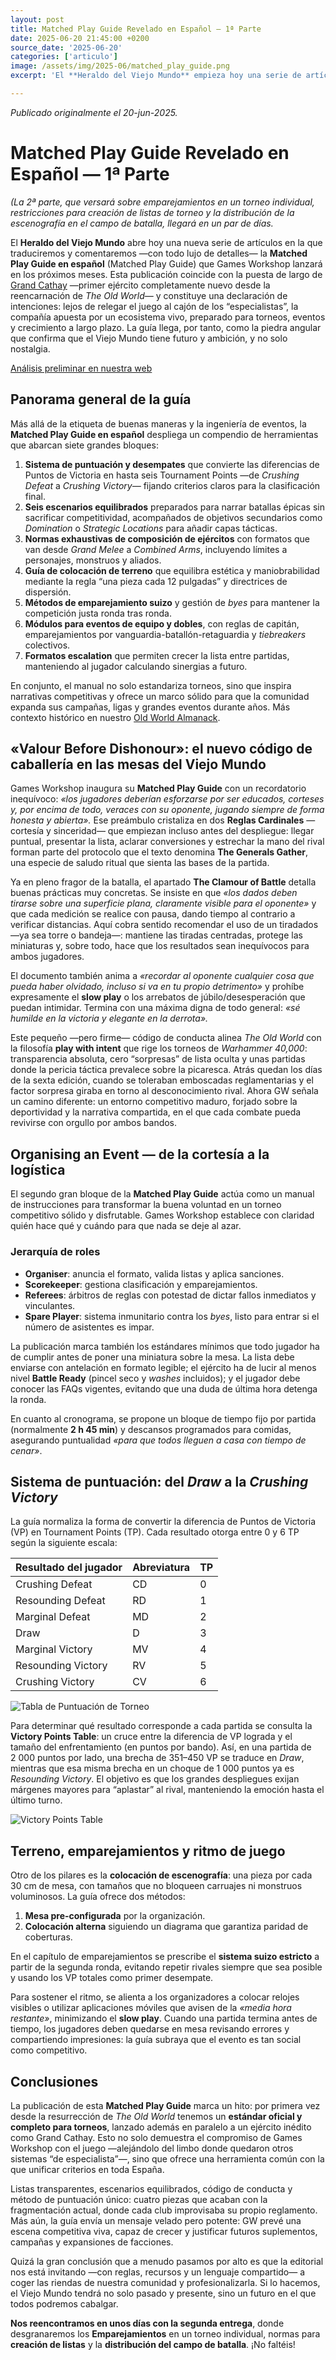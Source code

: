```yaml
---
layout: post
title: Matched Play Guide Revelado en Español — 1ª Parte
date: 2025-06-20 21:45:00 +0200
source_date: '2025-06-20'
categories: ['articulo']
image: /assets/img/2025-06/matched_play_guide.png
excerpt: 'El **Heraldo del Viejo Mundo** empieza hoy una serie de artículos en la que traduciremos y comentaremos la **Matched Play Guide** en **español** (Guía de Juego Equilibrado) que Games Workshop lanzará en los próximos meses. Comenzamos con una visión general de la guía y nos centraremos en los primeros capítulos: **Valor ante el deshonor** y **Organización de un evento**. En los próximos días habrá nuevas entregas.'

---
```


*Publicado originalmente el 20-jun-2025.*

# Matched Play Guide Revelado en Español — 1ª Parte  
*(La 2ª parte, que versará sobre emparejamientos en un torneo individual, restricciones para creación de listas de torneo y la distribución de la escenografía en el campo de batalla, llegará en un par de días.*

El **Heraldo del Viejo Mundo** abre hoy una nueva serie de artículos en la que traduciremos y comentaremos —con todo lujo de detalles— la **Matched Play Guide en español** (Matched Play Guide) que Games Workshop lanzará en los próximos meses. Esta publicación coincide con la puesta de largo de [Grand Cathay](https://www.warhammer-community.com/en-gb/articles/luce8te0/bring-harmony-to-the-old-world-with-the-armies-of-grand-cathay/) —primer ejército completamente nuevo desde la reencarnación de *The Old World*— y constituye una declaración de intenciones: lejos de relegar el juego al cajón de los “especialistas”, la compañía apuesta por un ecosistema vivo, preparado para torneos, eventos y crecimiento a largo plazo. La guía llega, por tanto, como la piedra angular que confirma que el Viejo Mundo tiene futuro y ambición, y no solo nostalgia.  

[Análisis preliminar en nuestra web](https://www.elheraldodelviejomundo.com/noticias/2025/06/02/the-old-world-matched-play-guide-new-ways-to-play-in-the-world-of-legend.html)  

## Panorama general de la guía

Más allá de la etiqueta de buenas maneras y la ingeniería de eventos, la **Matched Play Guide en español** despliega un compendio de herramientas que abarcan siete grandes bloques:

1. **Sistema de puntuación y desempates** que convierte las diferencias de Puntos de Victoria en hasta seis Tournament Points —de *Crushing Defeat* a *Crushing Victory—* fijando criterios claros para la clasificación final.  
2. **Seis escenarios equilibrados** preparados para narrar batallas épicas sin sacrificar competitividad, acompañados de objetivos secundarios como *Domination* o *Strategic Locations* para añadir capas tácticas.  
3. **Normas exhaustivas de composición de ejércitos** con formatos que van desde *Grand Melee* a *Combined Arms*, incluyendo límites a personajes, monstruos y aliados.  
4. **Guía de colocación de terreno** que equilibra estética y maniobrabilidad mediante la regla “una pieza cada 12 pulgadas” y directrices de dispersión.  
5. **Métodos de emparejamiento suizo** y gestión de *byes* para mantener la competición justa ronda tras ronda.  
6. **Módulos para eventos de equipo y dobles**, con reglas de capitán, emparejamientos por vanguardia-batallón-retaguardia y *tiebreakers* colectivos.  
7. **Formatos escalation** que permiten crecer la lista entre partidas, manteniendo al jugador calculando sinergias a futuro.  

En conjunto, el manual no solo estandariza torneos, sino que inspira narrativas competitivas y ofrece un marco sólido para que la comunidad expanda sus campañas, ligas y grandes eventos durante años. Más contexto histórico en nuestro [Old World Almanack](https://www.elheraldodelviejomundo.com/noticias/2025/06/12/old-world-almanack-a-short-history-of-cathay.html).

## «Valour Before Dishonour»: el nuevo código de caballería en las mesas del Viejo Mundo

Games Workshop inaugura su **Matched Play Guide** con un recordatorio inequívoco: *«los jugadores deberían esforzarse por ser educados, corteses y, por encima de todo, veraces con su oponente, jugando siempre de forma honesta y abierta».* Ese preámbulo cristaliza en dos **Reglas Cardinales** —cortesía y sinceridad— que empiezan incluso antes del despliegue: llegar puntual, presentar la lista, aclarar conversiones y estrechar la mano del rival forman parte del protocolo que el texto denomina **The Generals Gather**, una especie de saludo ritual que sienta las bases de la partida.

Ya en pleno fragor de la batalla, el apartado **The Clamour of Battle** detalla buenas prácticas muy concretas. Se insiste en que *«los dados deben tirarse sobre una superficie plana, claramente visible para el oponente»* y que cada medición se realice con pausa, dando tiempo al contrario a verificar distancias. Aquí cobra sentido recomendar el uso de un tiradados —ya sea torre o bandeja—: mantiene las tiradas centradas, protege las miniaturas y, sobre todo, hace que los resultados sean inequívocos para ambos jugadores.

El documento también anima a *«recordar al oponente cualquier cosa que pueda haber olvidado, incluso si va en tu propio detrimento»* y prohíbe expresamente el **slow play** o los arrebatos de júbilo/desesperación que puedan intimidar. Termina con una máxima digna de todo general: *«sé humilde en la victoria y elegante en la derrota».*

Este pequeño —pero firme— código de conducta alinea *The Old World* con la filosofía **play with intent** que rige los torneos de *Warhammer 40,000*: transparencia absoluta, cero “sorpresas” de lista oculta y unas partidas donde la pericia táctica prevalece sobre la picaresca. Atrás quedan los días de la sexta edición, cuando se toleraban emboscadas reglamentarias y el factor sorpresa giraba en torno al desconocimiento rival. Ahora GW señala un camino diferente: un entorno competitivo maduro, forjado sobre la deportividad y la narrativa compartida, en el que cada combate pueda revivirse con orgullo por ambos bandos.

## Organising an Event — de la cortesía a la logística

El segundo gran bloque de la **Matched Play Guide** actúa como un manual de instrucciones para transformar la buena voluntad en un torneo competitivo sólido y disfrutable. Games Workshop establece con claridad quién hace qué y cuándo para que nada se deje al azar.

### Jerarquía de roles
* **Organiser**: anuncia el formato, valida listas y aplica sanciones.  
* **Scorekeeper**: gestiona clasificación y emparejamientos.  
* **Referees**: árbitros de reglas con potestad de dictar fallos inmediatos y vinculantes.  
* **Spare Player**: sistema inmunitario contra los *byes*, listo para entrar si el número de asistentes es impar.  

La publicación marca también los estándares mínimos que todo jugador ha de cumplir antes de poner una miniatura sobre la mesa. La lista debe enviarse con antelación en formato legible; el ejército ha de lucir al menos nivel **Battle Ready** (pincel seco y *washes* incluidos); y el jugador debe conocer las FAQs vigentes, evitando que una duda de última hora detenga la ronda.

En cuanto al cronograma, se propone un bloque de tiempo fijo por partida (normalmente **2 h 45 min**) y descansos programados para comidas, asegurando puntualidad *«para que todos lleguen a casa con tiempo de cenar»*.

## Sistema de puntuación: del *Draw* a la *Crushing Victory*

La guía normaliza la forma de convertir la diferencia de Puntos de Victoria (VP) en Tournament Points (TP). Cada resultado otorga entre 0 y 6 TP según la siguiente escala:

| Resultado del jugador | Abreviatura | TP |
|-----------------------|-------------|----|
| Crushing Defeat | CD | 0 |
| Resounding Defeat | RD | 1 |
| Marginal Defeat | MD | 2 |
| Draw | D | 3 |
| Marginal Victory | MV | 4 |
| Resounding Victory | RV | 5 |
| Crushing Victory | CV | 6 |

![Tabla de Puntuación de Torneo](/assets/img/2025-06/tournament_scoring.png "Tabla de Puntuación de Torneo")


Para determinar qué resultado corresponde a cada partida se consulta la **Victory Points Table**: un cruce entre la diferencia de VP lograda y el tamaño del enfrentamiento (en puntos por bando). Así, en una partida de 2 000 puntos por lado, una brecha de 351–450 VP se traduce en *Draw*, mientras que esa misma brecha en un choque de 1 000 puntos ya es *Resounding Victory*. El objetivo es que los grandes despliegues exijan márgenes mayores para “aplastar” al rival, manteniendo la emoción hasta el último turno.

![Victory Points Table](/assets/img/2025-06/victory_points_table.png "Victory Points Table")

## Terreno, emparejamientos y ritmo de juego

Otro de los pilares es la **colocación de escenografía**: una pieza por cada 30 cm de mesa, con tamaños que no bloqueen carruajes ni monstruos voluminosos. La guía ofrece dos métodos:

1. **Mesa pre-configurada** por la organización.  
2. **Colocación alterna** siguiendo un diagrama que garantiza paridad de coberturas.  

En el capítulo de emparejamientos se prescribe el **sistema suizo estricto** a partir de la segunda ronda, evitando repetir rivales siempre que sea posible y usando los VP totales como primer desempate.

Para sostener el ritmo, se alienta a los organizadores a colocar relojes visibles o utilizar aplicaciones móviles que avisen de la *«media hora restante»*, minimizando el **slow play**. Cuando una partida termina antes de tiempo, los jugadores deben quedarse en mesa revisando errores y compartiendo impresiones: la guía subraya que el evento es tan social como competitivo.

## Conclusiones

La publicación de esta **Matched Play Guide** marca un hito: por primera vez desde la resurrección de *The Old World* tenemos un **estándar oficial y completo para torneos**, lanzado además en paralelo a un ejército inédito como Grand Cathay. Esto no solo demuestra el compromiso de Games Workshop con el juego —alejándolo del limbo donde quedaron otros sistemas “de especialista”—, sino que ofrece una herramienta común con la que unificar criterios en toda España.

Listas transparentes, escenarios equilibrados, código de conducta y método de puntuación único: cuatro piezas que acaban con la fragmentación actual, donde cada club improvisaba su propio reglamento. Más aún, la guía envía un mensaje velado pero potente: GW prevé una escena competitiva viva, capaz de crecer y justificar futuros suplementos, campañas y expansiones de facciones.  

Quizá la gran conclusión que a menudo pasamos por alto es que la editorial nos está invitando —con reglas, recursos y un lenguaje compartido— a coger las riendas de nuestra comunidad y profesionalizarla. Si lo hacemos, el Viejo Mundo tendrá no solo pasado y presente, sino un futuro en el que todos podremos cabalgar.

**Nos reencontramos en unos días con la segunda entrega**, donde desgranaremos los **Emparejamientos** en un torneo individual, normas para **creación de listas** y la **distribución del campo de batalla**. ¡No faltéis!
